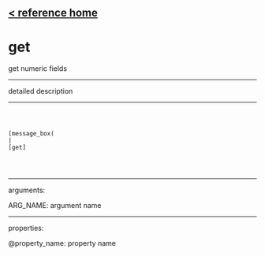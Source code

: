 [< reference home](ceammc_lib.html)
---

# get


get numeric fields

---

detailed description
<br>


---


```



[message_box(                                 
|
[get]


            
```

---
arguments:

ARG_NAME: argument name<br>

---
properties:

@property_name: property name<br>

